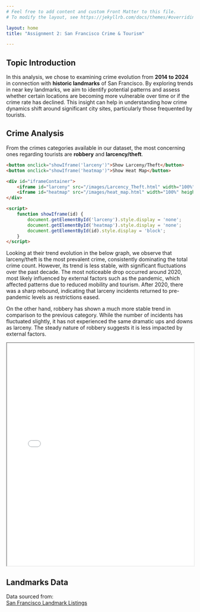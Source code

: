 ```yaml
---
# Feel free to add content and custom Front Matter to this file.
# To modify the layout, see https://jekyllrb.com/docs/themes/#overriding-theme-defaults

layout: home
title: "Assignment 2: San Francisco Crime & Tourism"

---
```

<head>
  <link rel="stylesheet" href="{{ site.baseurl }}/style.css">
</head>

## Topic Introduction

In this analysis, we chose to examining crime evolution from **2014 to 2024** in connection with **historic landmarks** of San Francisco. By exploring trends in  near key landmarks, we aim to identify potential patterns and assess whether certain locations are becoming more vulnerable over time or if the crime rate has declined. This insight can help in understanding how crime dynamics shift around significant city sites, particularly those frequented by tourists.

## Crime Analysis
From the crimes categories available in our dataset, the most concerning ones regarding tourists are **robbery** and **larcency/theft**.

```html
<button onclick="showIframe('larceny')">Show Larceny/Theft</button>
<button onclick="showIframe('heatmap')">Show Heat Map</button>

<div id="iframeContainer">
    <iframe id="larceny" src="/images/Larcency_Theft.html" width="100%" height="600px" style="display:none;"></iframe>
    <iframe id="heatmap" src="/images/heat_map.html" width="100%" height="600px"></iframe>
</div>

<script>
    function showIframe(id) {
        document.getElementById('larceny').style.display = 'none';
        document.getElementById('heatmap').style.display = 'none';
        document.getElementById(id).style.display = 'block';
    }
</script>
```

<!-- ![Crime Trends](images/crime_trends.png) -->

Looking at their trend evolution in the below graph, we observe that larceny/theft is the most prevalent crime, consistently dominating the total crime count. However, its trend is less stable, with significant fluctuations over the past decade. The most noticeable drop occurred around 2020, most likely influenced by external factors such as the pandemic, which affected patterns due to reduced mobility and tourism. After 2020, there was a sharp rebound, indicating that larceny incidents returned to pre-pandemic levels as restrictions eased.

On the other hand, robbery has shown a much more stable trend in comparison to the previous category. While the number of incidents has fluctuated slightly, it has not experienced the same dramatic ups and downs as larceny. The steady nature of robbery suggests it is less impacted by external factors.

<iframe src="/images/heat_map.html" width="100%" height="600px"></iframe>

## Landmarks Data  
Data sourced from:  
[San Francisco Landmark Listings](https://data.sfgov.org/Housing-and-Buildings/Map-of-Landmarks-Listed-in-Article-10-of-the-San-F/hycf-nc3x)

